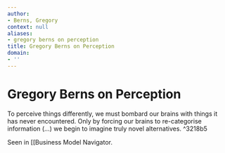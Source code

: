 ```yaml
---
author:
- Berns, Gregory
context: null
aliases:
- gregory berns on perception
title: Gregory Berns on Perception
domain:
- ''
---
```


# Gregory Berns on Perception

To perceive things differently, we must bombard our brains with things it has never encountered. Only by forcing our brains to re-categorise information (…) we begin to imagine truly novel alternatives. ^3218b5

Seen in [[Business Model Navigator.
